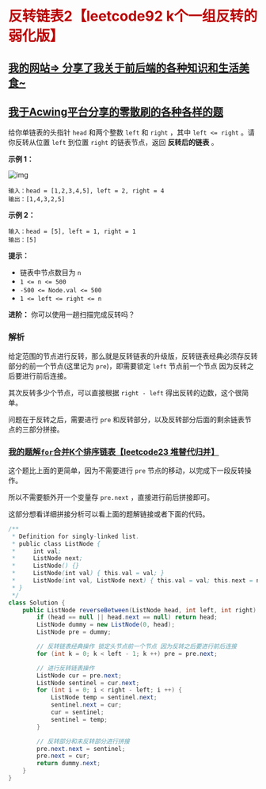 # <font color="bb000">反转链表2【leetcode92 k个一组反转的弱化版】</font>

## [我的网站=> 分享了我关于前后端的各种知识和生活美食~](https://www.fanxy.cloud)

## [我于Acwing平台分享的零散刷的各种各样的题](https://www.acwing.com/blog/content/33005/) 

给你单链表的头指针 `head` 和两个整数 `left` 和 `right` ，其中 `left <= right` 。请你反转从位置 `left` 到位置 `right` 的链表节点，返回 **反转后的链表** 。

 

**示例 1：**

![img](https://assets.leetcode.com/uploads/2021/02/19/rev2ex2.jpg)

```
输入：head = [1,2,3,4,5], left = 2, right = 4
输出：[1,4,3,2,5]
```

**示例 2：**

```
输入：head = [5], left = 1, right = 1
输出：[5]
```

 

**提示：**

- 链表中节点数目为 `n`
- `1 <= n <= 500`
- `-500 <= Node.val <= 500`
- `1 <= left <= right <= n`

 

**进阶：** 你可以使用一趟扫描完成反转吗？





### 解析

给定范围的节点进行反转，那么就是反转链表的升级版，反转链表经典必须存反转部分的前一个节点(这里记为 `pre`)，即需要锁定 `left` 节点前一个节点 因为反转之后要进行前后连接。

其次反转多少个节点，可以直接根据 `right - left` 得出反转的边数，这个很简单。

问题在于反转之后，需要进行 `pre` 和反转部分，以及反转部分后面的剩余链表节点的三部分拼接。

### [我的题解`for`合并K个排序链表【leetcode23 堆替代归并】](https://www.acwing.com/solution/content/201013/)

这个题比上面的更简单，因为不需要进行 `pre` 节点的移动，以完成下一段反转操作。

所以不需要额外开一个变量存 `pre.next` ，直接进行前后拼接即可。

这部分想看详细拼接分析可以看上面的题解链接或者下面的代码。



```java
/**
 * Definition for singly-linked list.
 * public class ListNode {
 *     int val;
 *     ListNode next;
 *     ListNode() {}
 *     ListNode(int val) { this.val = val; }
 *     ListNode(int val, ListNode next) { this.val = val; this.next = next; }
 * }
 */
class Solution {
    public ListNode reverseBetween(ListNode head, int left, int right) {
        if (head == null || head.next == null) return head;
        ListNode dummy = new ListNode(0, head);
        ListNode pre = dummy;

        // 反转链表经典操作 锁定头节点前一个节点 因为反转之后要进行前后连接
        for (int k = 0; k < left - 1; k ++) pre = pre.next;

        // 进行反转链表操作
        ListNode cur = pre.next;
        ListNode sentinel = cur.next;
        for (int i = 0; i < right - left; i ++) {
            ListNode temp = sentinel.next;
            sentinel.next = cur;
            cur = sentinel;
            sentinel = temp;
        }

        // 反转部分和未反转部分进行拼接
        pre.next.next = sentinel;
        pre.next = cur;
        return dummy.next;
    }
}
```

